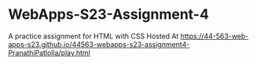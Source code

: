 # WebApps-S23-Assignment-4
A practice assignment for HTML with CSS
Hosted At https://44-563-web-apps-s23.github.io/44563-webapps-s23-assignment4-PranathiPatlolla/play.html
